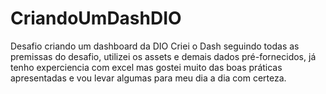 # CriandoUmDashDIO
Desafio criando um dashboard da DIO
Criei o Dash seguindo todas as premissas do desafio, utilizei os assets e demais dados pré-fornecidos, já tenho experciencia com excel mas gostei muito das boas práticas apresentadas e vou levar algumas para meu dia a dia com certeza.
